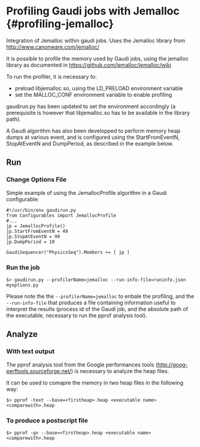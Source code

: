 Profiling Gaudi jobs with Jemalloc {#profiling-jemalloc}
===============================================================================

Integration of Jemalloc within gaudi jobs.
Uses the Jemalloc library from http://www.canonware.com/jemalloc/

It is possible to profile the memory used by Gaudi jobs, using the jemalloc library
as documented in https://github.com/jemalloc/jemalloc/wiki

To run the profiler, it is necessary to:
  * preload libjemalloc.so, using the LD_PRELOAD environment variable
  * set the MALLOC_CONF environment variable to enable profiling

gaudirun.py has been updated to set the environment accordingly (a prerequisite is however
that libjemalloc.so has to be available in the library path).

A Gaudi algorithm has also been developped to perform memory heap dumps at various event,
and is configured using the StartFromEventN, StopAtEventN and DumpPeriod, as described
in the example below.

Run
--------------------------------------------------------------------------------

### Change Options File

Simple example of using the JemallocProfile algorithm in a Gaudi configurable:

~~~~~~~~{.py}
#!/usr/bin/env gaudirun.py
from Configurables import JemallocProfile
#...
jp = JemallocProfile()
jp.StartFromEventN = 49
jp.StopAtEventN = 99
jp.DumpPeriod = 10

GaudiSequencer("PhysicsSeq").Members += [ jp ]
~~~~~~~~

### Run the job

~~~~~~~~{.sh}
$> gaudirun.py --profilerName=jemalloc --run-info-file=runinfo.json myoptions.py
~~~~~~~~

Please note the the `--profilerName=jemalloc` to enbale the profiling, and the `--run-info-file` that produces
a file containing information useful to interpret the results (process id of the Gaudi job, and the absolute path
of the executable, necessary to run the pprof analysis tool).

Analyze
--------------------------------------------------------------------------------
### With text output

The pprof analysis tool from the Google performances tools (http://goog-perftools.sourceforge.net/)
is necessary to analyze the heap files.

It can be used to comapre the memory in two heap files in the following way:

~~~~~~~~{.sh}
$> pprof -text --base=<firstheap>.heap <executable name> <comparewith>.heap
~~~~~~~~

### To produce a postscript file

~~~~~~~~{.sh}
$> pprof -gv --base=<firstheap>.heap <executable name> <comparewith>.heap
~~~~~~~~
